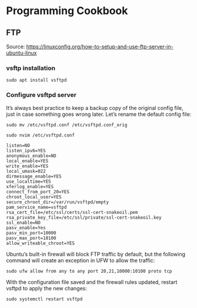 # Programming Cookbook

## FTP

Source: https://linuxconfig.org/how-to-setup-and-use-ftp-server-in-ubuntu-linux

### vsftp installation

```
sudo apt install vsftpd
```

### Configure vsftpd server

It’s always best practice to keep a backup copy of the original config file, just in case something goes wrong later. Let’s rename the default config file:

```
sudo mv /etc/vsftpd.conf /etc/vsftpd.conf_orig
```

```
sudo nvim /etc/vsftpd.conf
```

```
listen=NO
listen_ipv6=YES
anonymous_enable=NO
local_enable=YES
write_enable=YES
local_umask=022
dirmessage_enable=YES
use_localtime=YES
xferlog_enable=YES
connect_from_port_20=YES
chroot_local_user=YES
secure_chroot_dir=/var/run/vsftpd/empty
pam_service_name=vsftpd
rsa_cert_file=/etc/ssl/certs/ssl-cert-snakeoil.pem
rsa_private_key_file=/etc/ssl/private/ssl-cert-snakeoil.key
ssl_enable=NO
pasv_enable=Yes
pasv_min_port=10000
pasv_max_port=10100
allow_writeable_chroot=YES
```

Ubuntu’s built-in firewall will block FTP traffic by default, but the following command will create an exception in UFW to allow the traffic: 

```
sudo ufw allow from any to any port 20,21,10000:10100 proto tcp
```

With the configuration file saved and the firewall rules updated, restart vsftpd to apply the new changes: 

```
sudo systemctl restart vsftpd
```
